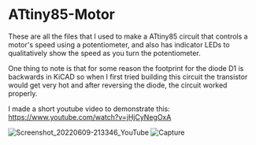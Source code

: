 # ATtiny85-Motor

These are all the files that I used to make a ATtiny85 circuit that controls a motor's speed using a potentiometer, and also has indicator LEDs to qualitatively show the speed as you turn the potentiometer.

One thing to note is that for some reason the footprint for the diode D1 is backwards in KiCAD so when I first tried building this circuit the transistor would get very hot and after reversing the diode, the circuit worked properly.

I made a short youtube video to demonstrate this: https://www.youtube.com/watch?v=jHjCyNegOxA

![Screenshot_20220609-213346_YouTube](https://user-images.githubusercontent.com/29239243/172972633-951d2785-ba95-4842-82ec-2fc6fad88ea2.jpg)
![Capture](https://user-images.githubusercontent.com/29239243/172972683-854a99b9-48dd-4b12-835c-1a8665d88f47.JPG)
